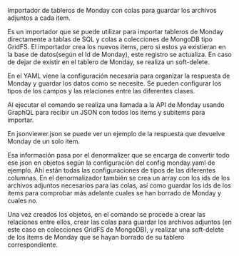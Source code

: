 Importador de tableros de Monday con colas para guardar los archivos adjuntos a cada item.

Es un importador que se puede utilizar para importar tableros de Monday directamente a tablas de SQL y colas a colecciones de MongoDB tipo GridFS.
El importador crea los nuevos items, pero si estos ya existieran en la base de datos(según el Id de Monday), este registro se actualiza. En caso
de dejar de existir en el tablero de Monday, se realiza un soft-delete.

En el YAML viene la configuración necesaria para organizar la respuesta de Monday y guardar los datos como se necesite. Se pueden configurar los tipos
de los campos y las relaciones entre las diferentes clases.

Al ejecutar el comando se realiza una llamada a la API de Monday usando GraphQL para recibir un JSON con todos los items y subitems para importar.

En jsonviewer.json se puede ver un ejemplo de la respuesta que devuelve Monday de un solo item.

Esa información pasa por el denormalizer que se encarga de convertir todo ese json en objetos según la configuración del config monday.yaml de ejemplo.
Ahí están todas las configuraciones de tipos de las diferentes columnas. En el denormalizador también se crea un array con los ids de los archivos 
adjuntos necesarios para las colas, así como guardar los ids de los items para comprobar más adelante cuales se han borrado de Monday y cuales no.

Una vez creados los objetos, en el comando se procede a crear las relaciones entre ellos, crear las colas para guardar los archivos adjuntos (en este
caso en colecciones GridFS de MongoDB), y realizar una soft-delete de los items de Monday que se hayan borrado de su tablero correspondiente.
